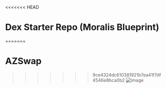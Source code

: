 <<<<<<< HEAD
# Dex Starter Repo (Moralis Blueprint)
=======
# AZSwap
>>>>>>> 9ce4324dc610381921b7ea41f7df4546e8bca0b2
![image](https://github.com/ArmaanZabihi/AZSwap/assets/109245523/427d6995-bc27-4d69-abc7-677283c0e502)
